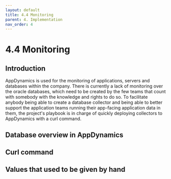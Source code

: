 ```yaml
---
layout: default
title: 4.4 Monitoring
parent: 4. Implementation
nav_order: 4
---
```


# 4.4 Monitoring

## Introduction

AppDynamics is used for the monitoring of applications, servers and databases within the company. There is currently a lack of monitoring over the oracle databases, which need to be created by the few teams that count with somebody with the knowledge and rights to do so. To facilitate anybody being able to create a database collector and being able to better support the application teams running their app-facing application data in them, the project's playbook is in charge of quickly deploying collectors to AppDynamics with a curl command.

## Database overview in AppDynamics

## Curl command

## Values that used to be given by hand